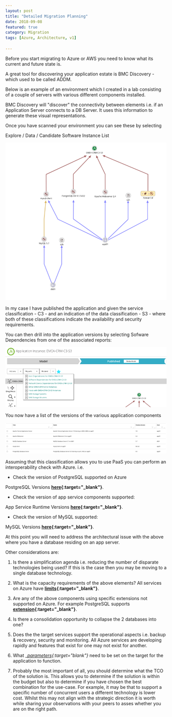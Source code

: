 ```yaml
---
layout: post
title: "Detailed Migration Planning"
date: 2018-09-08
featured: true
category: Migration
tags: [Azure, Architecture, v1]

---
```

Before you start migrating to Azure or AWS you need to know what its current and future state is.

A great tool for discovering your application estate is BMC Discovery - which used to be called ADDM.

Below is an example of an environment which I created in a lab consisting of a couple of servers with various different components installed.

BMC Discovery will "discover" the connectivity between elements i.e. if an Application Server connects to a DB Server.  It uses this information to generate these visual representations.

Once you have scanned your environment you can see these by selecting

Explore / Data / Candidate Software Instance List

![](/images/BMC-Discover-Application-01.png)

In my case I have published the application and given the service classification - C3 - and an indication of the data classification - S3 - where both of these classifications indicate the availability and security requirements.

You can then drill into the application versions by selecting Sofware Dependencies from one of the associated reports:

![](/images/BMC-Discover-Application-01.1.png)

You now have a list of the versions of the various application components

![](/images/BMC-Discover-Application-02.png)

Assuming that this classification allows you to use PaaS you can perform an interoperability check with Azure.
i.e. 

- Check the version of PostgreSQL supported on Azure

PostgreSQL Versions __[here](https://docs.microsoft.com/en-us/azure/postgresql/concepts-supported-versions){:target="_blank"}__.

- Check the version of app service components supported:

App Service Runtime Versions __[here](https://docs.microsoft.com/en-us/azure/app-service/containers/app-service-linux-intro){:target="_blank"}__.

- Check the version of MySQL supported:

MySQL Versions __[here](https://docs.microsoft.com/en-us/azure/mysql/concepts-supported-versions){:target="_blank"}__.

At this point you will need to address the architectural issue with the above where you have a database residing on an app server.

Other considerations are:

1. Is there a simplification agenda i.e. reducing the number of disparate technologies being used?  If this is the case then you may be moving to a single database technology.

2. What is the capacity requirements of the above elements?  All services on Azure have __[limits](https://docs.microsoft.com/en-us/azure/azure-subscription-service-limits){:target="_blank"}__.

3. Are any of the above components using specific extensions not supported on Azure.  For example PostgreSQL supports __[extension](https://docs.microsoft.com/en-us/azure/postgresql/concepts-extensions){:target="_blank"}__.

4. Is there a consolidation opportunity to collapse the 2 databases into one?

5. Does the the target services support the operational aspects i.e. backup & recovery, security and monitoring.  All Azure services are developing rapidly and features that exist for one may not exist for another.

6. What __[parameters](https://docs.microsoft.com/en-us/azure/postgresql/howto-configure-server-parameters-using-cli){:target="_blank"}__ need to be set on the target for the application to function.  

7. Probably the most important of all, you should determine what the TCO of the solution is.  This allows you to determine if the solution is within the budget but also to determine if you have chosen the best combination for the use-case.  For example, it may be that to support a specific number of concurrent users a different technology is lower cost.  Whilst this may not align with the strategic direction it is worth while sharing your observations with your peers to asses whether you are on the right path.  